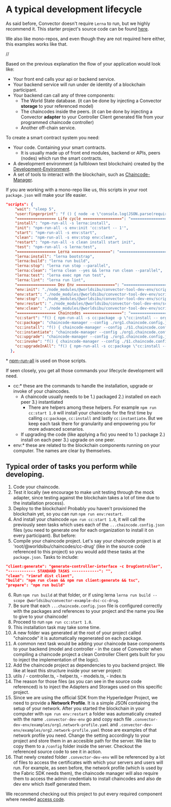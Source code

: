 # A typical development lifecycle

As said before, Convector doesn't require `Lerna` to run, but we highly recommend it. This starter project's source code can be found [here](https://github.com/worldsibu/convector-example-drug-supply-chain).

We also like mono-repos, and even though they are not required here either, this examples works like that.

// 

Based on the previous explanation the flow of your application would look like:

* Your front end calls your api or backend service.
* Your backend service will run under de identity of a blockchain participant.
* Your backend can call any of three components:
  * The World State database. (it can be done by injecting a Convector **storage** to your referenced model)
  * The chaincodes inside the peers. (it can be done by injecting a Convector **adapter** to your Controller Client generated file from your programmed chaincode controller)
  * Another off-chain service.

To create a smart contract system you need:

* Your code. Containing your smart contracts.
  * It is usually made up of front end modules, backend or APIs, peers (nodes) which run the smart contracts.
* A development environment (a fullblown test blockchain) created by the [Development-Environment](https://github.com/worldsibu/convector/blob/develop/tutorials/dev-env.md).
* A set of tools to interact with the blockchain, such as [Chaincode-Manager](https://github.com/worldsibu/convector/blob/develop/tutorials/chaincode-manager.md).

If you are working with a mono-repo like us, this scripts in your root `package.json` will make your life easier.

```json
"scripts": {
    "wait": "sleep 5",
    "user:fingerprint": "f () { node -e \"console.log(JSON.parse(require('fs').readFileSync('./.convector-dev-env/.hfc-$1/$2', 'utf8')).enrollment.identity.certificate)\" | openssl x509 -fingerprint -noout | cut -d '=' -f2 ; }; f",
    "================= Life cycle =================": "==================================",
    "install": "npm-run-all -s lerna:install",
    "init": "npm-run-all -s env:init 'cc:start -- 1'",
    "start": "npm-run-all -s env:start",
    "clean": "npm-run-all -s env:stop env:clean",
    "restart": "npm-run-all -s clean install start init",
    "test": "npm-run-all -s lerna:test",
    "================= Lerna =================": "==================================",
    "lerna:install": "lerna bootstrap",
    "lerna:build": "lerna run build",
    "lerna:stop": "lerna run stop --parallel",
    "lerna:clean": "lerna clean --yes && lerna run clean --parallel",
    "lerna:test": "lerna exec npm run test",
    "lerna:lint": "lerna run lint",
    "================= Dev Env =================": "==================================",
    "env:init": "./node_modules/@worldsibu/convector-tool-dev-env/scripts/init.sh",
    "env:start": "./node_modules/@worldsibu/convector-tool-dev-env/scripts/start.sh",
    "env:stop": "./node_modules/@worldsibu/convector-tool-dev-env/scripts/stop.sh",
    "env:restart": "./node_modules/@worldsibu/convector-tool-dev-env/scripts/restart.sh",
    "env:clean": "./node_modules/@worldsibu/convector-tool-dev-env/scripts/clean.sh",
    "================= Chaincodes =================": "==================================",
    "cc:start": "f() { npm-run-all -s cc:package -p \"cc:install -- org1 $1\" \"cc:install -- org2 $1\" -s wait \"cc:instantiate -- $1\"; }; f",
    "cc:package": "chaincode-manager --config ./org1.chaincode.config.json --output ./chaincode package",
    "cc:install": "f() { chaincode-manager --config ./$1.chaincode.config.json install ./chaincode <PUT HERE YOUR CC NAME> $2; }; f",
    "cc:instantiate": "chaincode-manager --config ./org1.chaincode.config.json instantiate <PUT HERE YOUR CC NAME>",
    "cc:upgrade": "chaincode-manager --config ./org1.chaincode.config.json upgrade <PUT HERE YOUR CC NAME>",
    "cc:invoke": "f() { chaincode-manager --config ./$1.chaincode.config.json invoke <PUT HERE YOUR CC NAME> ${@:2}; }; f",
    "cc:upgradeInAll": "f() { npm-run-all -s cc:package \"cc:install -- org1 $1\" \"cc:install -- org2 $1\" \"cc:upgrade -- $1\"; }; f"
  },
```
\* [npm-run-all](https://www.npmjs.com/package/npm-run-all) is used on those scripts.

If seen closely, you get all those commands your lifecycle development will need.

* cc:* these are the commands to handle the installation, upgrade or invoke of your chaincodes.
  * A chaincode usually needs to be 1.) packaged 2.) installed on each peer 3.) instantiated
    * There are helpers among these helpers. For example `npm run cc:start 1.0` will install your chaincode for the first time by calling `cc:package`, `cc:install` and lastly `cc:instantiate`. But we keep each task there for granularity and empowering you for more advanced scenarios.
  * If upgrading the code (like applying a fix) you need to 1.) package 2.) install on each peer 3.) upgrade on one peer.
* env:* these are related to the blockchain components running on your computer. The names are clear by themselves.

## Typical order of tasks you perform while developing.

1. Code your chaincode.
2. Test it locally (we encourage to make unit testing through the mock adapter, since testing against the blockchain takes a lot of time due to the installation process).
3. Deploy to the blockchain! Probably you haven't provisioned the blockchain yet, so you can run `npm run env:restart`.
4. And install your chaincode `npm run cc:start 1.0`, it will call the previously seen tasks which uses each of the  `...chaincode.config.json` files (you need to generate one for each organization to install it on every participant). But before:
5. Compile your chaincode project. Let's say your chaincode project is at 'root/@worldsibu/chaincodes/cc-drug' (like in the source code referenced to this project) so you would add these tasks at the `package.json`. Tasks to include: 
```json 
"client:generate": "generate-controller-interface -c DrugController",
"------------ STANDARD TASKS ------------": "",
"clean": "rimraf dist client",
"build": "npm run clean && npm run client:generate && tsc",
"prepare": "npm run build" 
```
6. Run `npm run build` at that folder, or if using lerna `lerna run build --scope @worldsibu/convector-example-dsc-cc-drug`.
7. Be sure that each `...chaincode.config.json` file is configured correctly with the packages and references to your project and the name you like to give to your chaincode! 
2. Proceed to run `npm run cc:start 1.0`.
3. This installation task may take some time.
4. A new folder was generated at the root of your project called "chaincode" it is automatically regenerated on each package.
5. A common next task would be adding your chaincode base components to your backend (model and controller - in the case of Convector when compiling a chaincode project a clean Controller Client gets built for you to inject the implementation of the logic).
6. Add the chaincode project as dependencies to you backend project. We like at least this structure inside your server project: 
  1. utils / - controller.ts, - helper.ts, - models.ts, - index.ts
7. The reason for those files (as you can see in the source code referenced) is to inject the Adapters and Storages used on this specific project. 
8. Since we are using the official SDK from the Hyperledger Project, we need to provide a **Network Profile**. It is a simple JSON containing the setup of your network. After you started the blockchain in your computer with `npm run env:restart` a folder was automatically created with the name `.convector-dev-env` go and copy each file `.convector-dev-env/examples/org1.network-profile.yaml` and `.convector-dev-env/examples/org2.network-profile.yaml` those are examples of that network profile you need. Change the setting accordingly to your project and store them in an accesible path for the server. We like to copy them to a `/config` folder inside the server. Checkout the referenced source code to see it in action.
9. That newly created folder `.convector-dev-env` will be referenced by a lot of files to access the certificates with which your servers and users will run. For example, as seen before, the network profile (which is used by the Fabric SDK needs them), the chaincode manager will also require them to access the admin credentials to install chaincodes and also de dev env which itself generated them.

We recommend checking out this project to put every required component where needed [access code](https://github.com/worldsibu/convector-example-drug-supply-chain).

